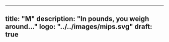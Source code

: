 
---
title: "M"
description: "In pounds, you weigh around..."
logo: "../../images/mips.svg"
draft: true
---
